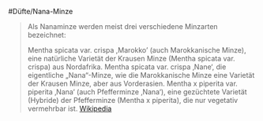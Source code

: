 #Düfte/Nana-Minze
> Als Nanaminze werden meist drei verschiedene Minzarten bezeichnet:
>
> Mentha spicata var. crispa ,Marokko’ (auch Marokkanische Minze), eine natürliche Varietät der Krausen Minze (Mentha spicata var. crispa) aus Nordafrika.
> Mentha spicata var. crispa ‚Nane‘, die eigentliche „Nana“-Minze, wie die Marokkanische Minze eine Varietät der Krausen Minze, aber aus Vorderasien.
> Mentha x piperita var. piperita ‚Nana‘ (auch Pfefferminze ‚Nana‘), eine gezüchtete Varietät (Hybride) der Pfefferminze (Mentha x piperita), die nur vegetativ vermehrbar ist.
> [Wikipedia](https://de.wikipedia.org/wiki/Nanaminze)